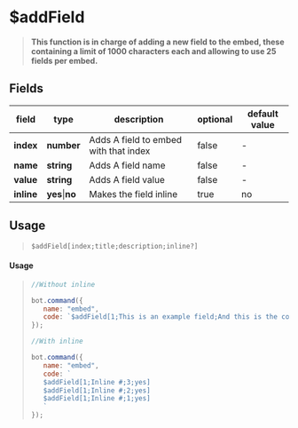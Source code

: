 # $addField
> **This function is in charge of adding a new field to the embed, these containing a limit of 1000 characters each and allowing to use 25 fields per embed.**
## Fields
|field|type|description|optional|default value|
|-|-|-|-|-|
|**index**|**number**|Adds A field to embed with that index|false|-|
|**name**|**string**|Adds A field name|false|-|
|**value**|**string**|Adds A field value|false|-|
|**inline**|**yes**\|**no**|Makes the field inline|true|no|
## Usage
>```
> $addField[index;title;description;inline?]
>```
#### Usage
>```js
>//Without inline
>
>bot.command({
>    name: "embed",
>    code: `$addField[1;This is an example field;And this is the content!]`
>});
>
>//With inline
>
>bot.command({
>    name: "embed",
>    code: `
>    $addField[1;Inline #;3;yes]
>    $addField[1;Inline #;2;yes]
>    $addField[1;Inline #;1;yes]
>    `
>});
>```





